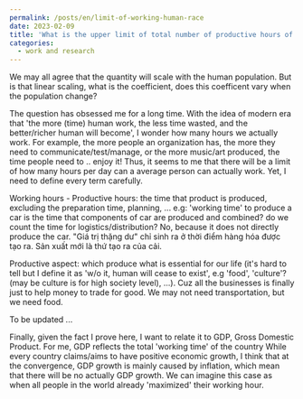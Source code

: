 ```yaml
---
permalink: /posts/en/limit-of-working-human-race
date: 2023-02-09
title: 'What is the upper limit of total number of productive hours of human race'
categories:
  - work and research
---
```


We may all agree that the quantity will scale with the human population. But is that linear scaling, what is the coefficient, does this coefficent vary when the population change?

The question has obsessed me for a long time. With the idea of modern era that 'the more (time) human work, the less time wasted, and the better/richer human will become', I wonder how many hours we actually work. For example, the more people an organization has, the more they need to communicate/test/manage, or the more music/art produced, the time people need to .. enjoy it! Thus, it seems to me that there will be a limit of how many hours per day can a average person can actually work. Yet, I need to define every term carefully.

Working hours - Productive hours: the time that product is produced, excluding the preparation time, planning, ... e.g: 'working time' to produce a car is the time that components of car are produced and combined? do we count the time for logistics/distribution? No, because it does not directly produce the car. "Giá trị thặng dư" chỉ sinh ra ở thời điểm hàng hóa được tạo ra. Sản xuất mới là thứ tạo ra của cải.

Productive aspect: which produce what is essential for our life (it's hard to tell but I define it as 'w/o it, human will cease to exist', e.g 'food', 'culture'? (may be culture is for high society level), ...). Cuz all the businesses is finally just to help money to trade for good. We may not need transportation, but we need food.

To be updated ...

Finally, given the fact I prove here, I want to relate it to GDP, Gross Domestic Product. For me, GDP reflects the total 'working time' of the country While every country claims/aims to have positive economic growth, I think that at the convergence, GDP growth is mainly caused by inflation, which mean that there will be no actually GDP growth. We can imagine this case as when all people in the world already 'maximized' their working hour.